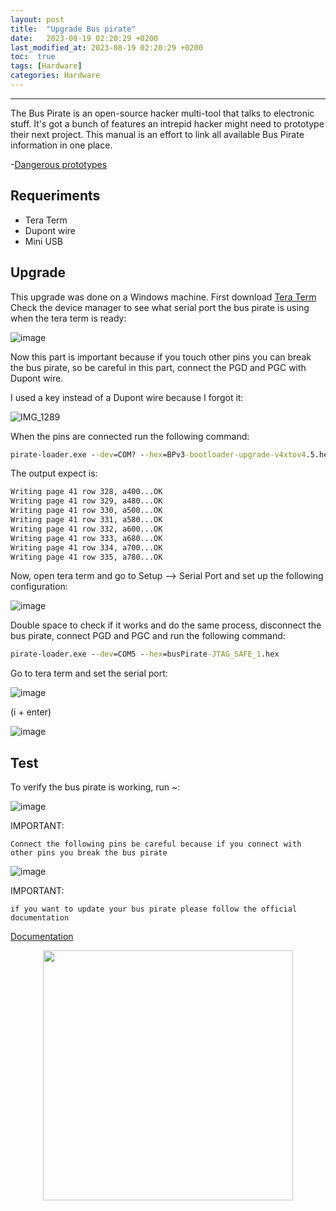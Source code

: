 ```yaml
---
layout: post
title:  "Upgrade Bus pirate"
date:   2023-08-19 02:20:29 +0200
last_modified_at: 2023-08-19 02:20:29 +0200
toc:  true
tags: [Hardware]
categories: Hardware
---
```



---

The Bus Pirate is an open-source hacker multi-tool that talks to electronic stuff. It's got a bunch of features an intrepid hacker might need to prototype their next project. This manual is an effort to link all available Bus Pirate information in one place.

-[Dangerous prototypes](http://dangerousprototypes.com/docs/Bus_Pirate)

## Requeriments 

* Tera Term
* Dupont wire
* Mini USB

## Upgrade

This upgrade was done on a Windows machine. First download [Tera Term](https://github.com/TeraTermProject/osdn-download/releases/tag/teraterm-5.0_beta1) Check the device manager to see what serial port the bus pirate is using when the tera term is ready:

![image](https://github.com/b3nj1-1/blog/assets/76759292/b52f4f92-2030-4c70-a3f5-b362466756c0)

Now this part is important because if you touch other pins you can break the bus pirate, so be careful in this part, connect the PGD and PGC with Dupont wire.

I used a key instead of a Dupont wire because I forgot it:

![IMG_1289](https://github.com/b3nj1-1/blog/assets/76759292/067277eb-7c46-420b-a76b-7969904ec603)

When the pins are connected run the following command:

```cmd
pirate-loader.exe --dev=COM? --hex=BPv3-bootloader-upgrade-v4xtov4.5.hex
```
The output expect is:

```cmd
Writing page 41 row 328, a400...OK
Writing page 41 row 329, a480...OK
Writing page 41 row 330, a500...OK
Writing page 41 row 331, a580...OK
Writing page 41 row 332, a600...OK
Writing page 41 row 333, a680...OK
Writing page 41 row 334, a700...OK
Writing page 41 row 335, a780...OK
```

Now, open tera term and go to Setup --> Serial Port and set up the following configuration:

![image](https://github.com/b3nj1-1/blog/assets/76759292/62a79067-416b-4904-aacb-05ca26e664e1)

Double space to check if it works and do the same process, disconnect the bus pirate, connect PGD and PGC and run the following command:

```cmd
pirate-loader.exe --dev=COM5 --hex=busPirate-JTAG_SAFE_1.hex
```

Go to tera term and set the serial port:

![image](https://github.com/b3nj1-1/blog/assets/76759292/8f3d7b23-ba5c-491b-9c77-bf82094e1854)

(i + enter)

![image](https://github.com/b3nj1-1/blog/assets/76759292/d1e8bd5b-617f-4088-bfe3-3f319634ecbd)

## Test

To verify the bus pirate is working, run ~:

![image](https://github.com/b3nj1-1/blog/assets/76759292/7b1acb5c-9623-46fa-9e36-c3a7411b1843)

IMPORTANT: 

    Connect the following pins be careful because if you connect with other pins you break the bus pirate
    
![image](https://github.com/b3nj1-1/blog/assets/76759292/c4f192c6-a906-40bc-9130-2871cbd021a7)

IMPORTANT:

    if you want to update your bus pirate please follow the official documentation

[Documentation](http://dangerousprototypes.com/docs/Pirate-Loader_console_upgrade_application_(Linux,_Mac,_Windows))

<p align="center">
<img src="https://tenor.com/view/timone-lion-king-hula-dance-gif-5602013.gif" width="400" height="400" />
</p>
